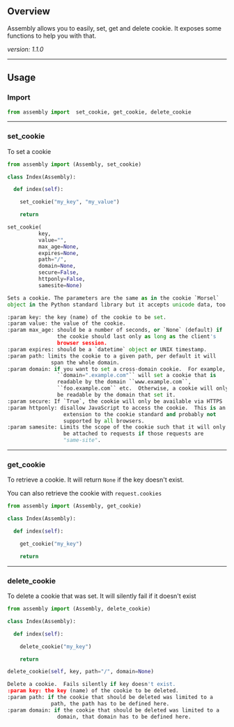 ## Overview

Assembly allows you to easily, set, get and delete cookie. It exposes some functions
to help you with that.

*version: 1.1.0*

---

## Usage

### Import

```python
from assembly import  set_cookie, get_cookie, delete_cookie
```

---

### set_cookie

To set a cookie

```python
from assembly import (Assembly, set_cookie)

class Index(Assembly):

  def index(self):

    set_cookie("my_key", "my_value")

    return 

```

```python
set_cookie(
          key,
          value="",
          max_age=None,
          expires=None,
          path="/",
          domain=None,
          secure=False,
          httponly=False,
          samesite=None)

Sets a cookie. The parameters are the same as in the cookie `Morsel`
object in the Python standard library but it accepts unicode data, too.

:param key: the key (name) of the cookie to be set.
:param value: the value of the cookie.
:param max_age: should be a number of seconds, or `None` (default) if
                the cookie should last only as long as the client's
                browser session.
:param expires: should be a `datetime` object or UNIX timestamp.
:param path: limits the cookie to a given path, per default it will
              span the whole domain.
:param domain: if you want to set a cross-domain cookie.  For example,
                ``domain=".example.com"`` will set a cookie that is
                readable by the domain ``www.example.com``,
                ``foo.example.com`` etc.  Otherwise, a cookie will only
                be readable by the domain that set it.
:param secure: If `True`, the cookie will only be available via HTTPS
:param httponly: disallow JavaScript to access the cookie.  This is an
                  extension to the cookie standard and probably not
                  supported by all browsers.
:param samesite: Limits the scope of the cookie such that it will only
                  be attached to requests if those requests are
                  "same-site".

```

---

### get_cookie

To retrieve a cookie. It will return `None` if the key doesn't exist.

You can also retrieve the cookie with `request.cookies`

```python
from assembly import (Assembly, get_cookie)

class Index(Assembly):

  def index(self):

    get_cookie("my_key")

    return 

```

---

### delete_cookie

To delete a cookie that was set. It will silently fail if it doesn't exist

```python
from assembly import (Assembly, delete_cookie)

class Index(Assembly):

  def index(self):

    delete_cookie("my_key")

    return 

```


```python
delete_cookie(self, key, path="/", domain=None)

Delete a cookie.  Fails silently if key doesn't exist.
:param key: the key (name) of the cookie to be deleted.
:param path: if the cookie that should be deleted was limited to a
              path, the path has to be defined here.
:param domain: if the cookie that should be deleted was limited to a
                domain, that domain has to be defined here.
        
```

